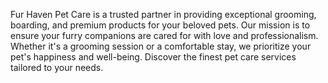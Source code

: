 Fur Haven Pet Care is a trusted partner in providing exceptional grooming, boarding, and premium products for your beloved pets. Our mission is to ensure your furry companions are cared for with love and professionalism. Whether it's a grooming session or a comfortable stay, we prioritize your pet's happiness and well-being. Discover the finest pet care services tailored to your needs.

